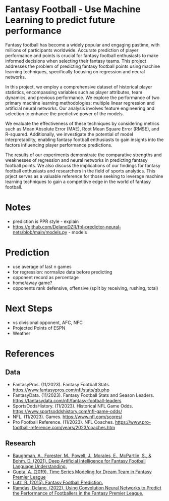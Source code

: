 # Fantasy Football - Use Machine Learning to predict future performance 

Fantasy football has become a widely popular and engaging pastime, with millions of participants worldwide. Accurate prediction of player performance and points is crucial for fantasy football enthusiasts to make informed decisions when selecting their fantasy teams. This project addresses the problem of predicting fantasy football points using machine learning techniques, specifically focusing on regression and neural networks.

In this project, we employ a comprehensive dataset of historical player statistics, encompassing variables such as player attributes, team dynamics, and previous performance. We explore the performance of two primary machine learning methodologies: multiple linear regression and artificial neural networks. Our analysis involves feature engineering and selection to enhance the predictive power of the models.

We evaluate the effectiveness of these techniques by considering metrics such as Mean Absolute Error (MAE), Root Mean Square Error (RMSE), and R-squared. Additionally, we investigate the potential of model interpretability, enabling fantasy football enthusiasts to gain insights into the factors influencing player performance predictions.

The results of our experiments demonstrate the comparative strengths and weaknesses of regression and neural networks in predicting fantasy football points. We also discuss the implications of our findings for fantasy football enthusiasts and researchers in the field of sports analytics. This prject serves as a valuable reference for those seeking to leverage machine learning techniques to gain a competitive edge in the world of fantasy football.

# Notes
- prediction is PPR style - explain
- https://github.com/DelanoDZR/fpl-predictor-neural-nets/blob/main/models.py - models

# Prediction
- use average of last n games
- for regression: normalize data before predicting
- opponent record as percentage
- home/away game?
- opponents rank defensive, offensive (split by receiving, rushing, total)

# Next Steps
- vs divisional opponent, AFC, NFC
- Projected Points of ESPN
- Weather

# References

## Data
- FantasyPros. (11/2023). Fantasy Football Stats. https://www.fantasypros.com/nfl/stats/qb.php
- FantasyData. (11/2023). Fantasy Football Stats and Season Leaders. https://fantasydata.com/nfl/fantasy-football-leaders
- SportsOddsHistory. (11/2023). Historical NFL Game Odds. https://www.sportsoddshistory.com/nfl-game-odds/
- NFL. (11/2023). Games. https://www.nfl.com/scores/
- Pro Football Reference. (11/2023). NFL Coaches. https://www.pro-football-reference.com/years/2023/coaches.htm

## Research
- [Baughman, A., Forester, M., Powell, J., Morales, E., McPartlin, S., & Bohm, D. (2021). Deep Artificial Intelligence for Fantasy Football Language Understanding.](https://arxiv.org/ftp/arxiv/papers/2111/2111.02874.pdf)
- [Gupta, A. (2019). Time Series Modeling for Dream Team in Fantasy Premier League](https://arxiv.org/ftp/arxiv/papers/1909/1909.12938.pdf)
- [Lutz, R. (2015). Fantasy Football Prediction.](https://arxiv.org/pdf/1505.06918.pdf)
- [Ramdas, Delano. (2022). Using Convolution Neural Networks to Predict the Performance of Footballers in the Fantasy Premier League.](https://www.researchgate.net/publication/360009648_Using_Convolution_Neural_Networks_to_Predict_the_Performance_of_Footballers_in_the_Fantasy_Premier_League)
